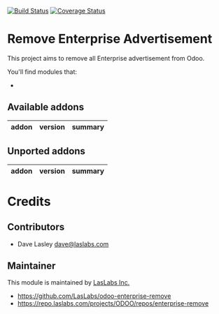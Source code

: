 [![Build Status](https://travis-ci.org/laslabs/odoo-enterprise-remove.svg?branch=9.0)](https://travis-ci.org/laslabs/odoo-enterprise-remove?branch=9.0)
[![Coverage Status](https://coveralls.io/repos/laslabs/odoo-enterprise-remove/badge.png?branch=9.0)](https://coveralls.io/r/laslabs/odoo-enterprise-remove?branch=9.0)

Remove Enterprise Advertisement
===============================

This project aims to remove all Enterprise advertisement from Odoo.

You'll find modules that:

 - 
 
[//]: # (addons)
Available addons
----------------
addon | version | summary
--- | --- | ---


Unported addons
---------------
addon | version | summary
--- | --- | ---


[//]: # (end addons)

Credits
=======

Contributors
------------

* Dave Lasley <dave@laslabs.com>

Maintainer
----------

This module is maintained by [LasLabs Inc.](https://laslabs.com)

* https://github.com/LasLabs/odoo-enterprise-remove
* https://repo.laslabs.com/projects/ODOO/repos/enterprise-remove
